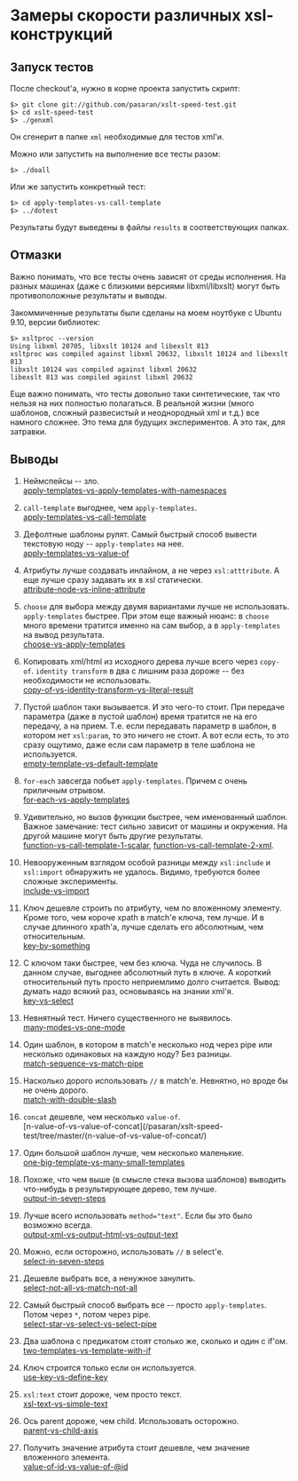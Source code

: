 Замеры скорости различных xsl-конструкций
=========================================

Запуск тестов
-------------

После checkout'а, нужно в корне проекта запустить скрипт:

    $> git clone git://github.com/pasaran/xslt-speed-test.git
    $> cd xslt-speed-test
    $> ./genxml

Он сгенерит в папке `xml` необходимые для тестов xml'и.

Можно или запустить на выполнение все тесты разом:

    $> ./doall

Или же запустить конкретный тест:

    $> cd apply-templates-vs-call-template
    $> ../dotest

Результаты будут выведены в файлы `results` в соответствующих папках.


Отмазки
-------

Важно понимать, что все тесты очень зависят от среды исполнения. На разных машинах (даже с близкими версиями libxml/libxslt)
могут быть противоположные результаты и выводы.

Закоммиченные результаты были сделаны на моем ноутбуке с Ubuntu 9.10, версии библиотек:

    $> xsltproc --version
    Using libxml 20705, libxslt 10124 and libexslt 813
    xsltproc was compiled against libxml 20632, libxslt 10124 and libexslt 813
    libxslt 10124 was compiled against libxml 20632
    libexslt 813 was compiled against libxml 20632

Еще важно понимать, что тесты довольно таки синтетические, так что нельзя на них полностью полагаться.
В реальной жизни (много шаблонов, сложный развесистый и неоднородный xml и т.д.) все намного сложнее.
Это тема для будущих экспериментов. А это так, для затравки.


Выводы
------

1.  Неймспейсы -- зло.  
    [apply-templates-vs-apply-templates-with-namespaces](/pasaran/xslt-speed-test/tree/master/apply-templates-vs-apply-templates-with-namespaces/)  

2.  `call-template` выгоднее, чем `apply-templates`.  
    [apply-templates-vs-call-template](/pasaran/xslt-speed-test/tree/master/apply-templates-vs-call-template/)

3.  Дефолтные шаблоны рулят. Самый быстрый способ вывести текстовую ноду -- `apply-templates` на нее.  
    [apply-templates-vs-value-of](/pasaran/xslt-speed-test/tree/master/apply-templates-vs-value-of/)

4.  Атрибуты лучше создавать инлайном, а не через `xsl:atttribute`. А еще лучше сразу задавать их в xsl статически.  
    [attribute-node-vs-inline-attribute](/pasaran/xslt-speed-test/tree/master/attribute-node-vs-inline-attribute/)

5.  `choose` для выбора между двумя вариантами лучше не использовать. `apply-templates` быстрее.
    При этом еще важный нюанс: в `choose` много времени тратится именно на сам выбор,
    а в `apply-templates` на вывод результата.  
    [choose-vs-apply-templates](/pasaran/xslt-speed-test/tree/master/choose-vs-apply-templates/)

6.  Копировать xml/html из исходного дерева лучше всего через `copy-of`.
    `identity transform` в два с лишним раза дороже -- без необходимости не использовать.  
    [copy-of-vs-identity-transform-vs-literal-result](/pasaran/xslt-speed-test/tree/master/copy-of-vs-identity-transform-vs-literal-result/)

7.  Пустой шаблон таки вызывается. И это чего-то стоит.
    При передаче параметра (даже в пустой шаблон) время тратится не на его передачу,
    а на прием. Т.е. если передавать параметр в шаблон, в котором нет `xsl:param`, то это ничего не стоит.
    А вот если есть, то это сразу ощутимо, даже если сам параметр в теле шаблона не используется.  
    [empty-template-vs-default-template](/pasaran/xslt-speed-test/tree/master/empty-template-vs-default-template/)

8.  `for-each` завсегда побьет `apply-templates`. Причем с очень приличным отрывом.  
    [for-each-vs-apply-templates](/pasaran/xslt-speed-test/tree/master/for-each-vs-apply-templates/)

9.  Удивительно, но вызов функции быстрее, чем именованный шаблон.
    Важное замечание: тест сильно зависит от машины и окружения. На другой машине могут быть другие результаты.  
    [function-vs-call-template-1-scalar](/pasaran/xslt-speed-test/tree/master/function-vs-call-template-1-scalar/), [function-vs-call-template-2-xml](/pasaran/xslt-speed-test/tree/master/function-vs-call-template-2-xml/).

10. Невооруженным взглядом особой разницы между `xsl:include` и `xsl:import` обнаружить не удалось.
    Видимо, требуются более сложные эксперименты.  
    [include-vs-import](/pasaran/xslt-speed-test/tree/master/include-vs-import/)

11. Ключ дешевле строить по атрибуту, чем по вложенному элементу.
    Кроме того, чем короче xpath в match'е ключа, тем лучше.
    И в случае длинного xpath'а, лучше сделать его абсолютным, чем относительным.  
    [key-by-something](/pasaran/xslt-speed-test/tree/master/key-by-something/)

12. С ключом таки быстрее, чем без ключа. Чуда не случилось.
    В данном случае, выгоднее абсолютный путь в ключе. А короткий относительный путь просто неприемлимо долго считается.
    Вывод: думать надо всякий раз, основываясь на знании xml'я.  
    [key-vs-select](/pasaran/xslt-speed-test/tree/master/key-vs-select/)

13. Невнятный тест. Ничего существенного не выявилось.  
    [many-modes-vs-one-mode](/pasaran/xslt-speed-test/tree/master/many-modes-vs-one-mode/)

14. Один шаблон, в котором в match'е несколько нод через pipe или несколько одинаковых на каждую ноду? Без разницы.  
    [match-sequence-vs-match-pipe](/pasaran/xslt-speed-test/tree/master/match-sequence-vs-match-pipe/)

15. Насколько дорого использовать `//` в match'е. Невнятно, но вроде бы не очень дорого.  
    [match-with-double-slash](/pasaran/xslt-speed-test/tree/master/match-with-double-slash/)

16. `concat` дешевле, чем несколько `value-of`.  
    [n-value-of-vs-value-of-concat](/pasaran/xslt-speed-test/tree/master/(n-value-of-vs-value-of-concat/)

17. Один большой шаблон лучше, чем несколько маленькие.  
    [one-big-template-vs-many-small-templates](/pasaran/xslt-speed-test/tree/master/one-big-template-vs-many-small-templates/)

18. Похоже, что чем выше (в смысле стека вызова шаблонов) выводить что-нибудь в результирующее дерево, тем лучше.  
    [output-in-seven-steps](/pasaran/xslt-speed-test/tree/master/output-in-seven-steps/)

19. Лучше всего использовать `method="text"`. Если бы это было возможно всегда.  
    [output-xml-vs-output-html-vs-output-text](/pasaran/xslt-speed-test/tree/master/output-xml-vs-output-html-vs-output-text/)

20. Можно, если осторожно, использовать `//` в select'е.  
    [select-in-seven-steps](/pasaran/xslt-speed-test/tree/master/select-in-seven-steps/)

21. Дешевле выбрать все, а ненужное занулить.  
    [select-not-all-vs-match-not-all](/pasaran/xslt-speed-test/tree/master/select-not-all-vs-match-not-all/)

22. Самый быстрый способ выбрать все -- просто `apply-templates`. Потом через `*`, потом через pipe.  
    [select-star-vs-select-vs-select-pipe](/pasaran/xslt-speed-test/tree/master/select-star-vs-select-vs-select-pipe/)

23. Два шаблона с предикатом стоят столько же, сколько и один с if'ом.  
    [two-templates-vs-template-with-if](/pasaran/xslt-speed-test/tree/master/two-templates-vs-template-with-if/)

24. Ключ строится только если он используется.  
    [use-key-vs-define-key](/pasaran/xslt-speed-test/tree/master/use-key-vs-define-key/)

25. `xsl:text` стоит дороже, чем просто текст.  
    [xsl-text-vs-simple-text](/pasaran/xslt-speed-test/tree/master/xsl-text-vs-simple-text/)

26. Ось parent дороже, чем child. Использовать осторожно.  
    [parent-vs-child-axis](/pasaran/xslt-speed-test/tree/master/parent-vs-child-axis/)

27. Получить значение атрибута стоит дешевле, чем значение вложенного элемента.  
    [value-of-id-vs-value-of-@id](/pasaran/xslt-speed-test/tree/master/value-of-id-vs-value-of-@id/)


